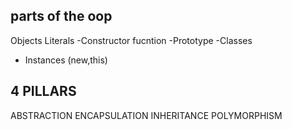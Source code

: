 ## parts of the oop

Objects Literals 
-Constructor fucntion
-Prototype 
-Classes 
- Instances (new,this)

## 4 PILLARS
ABSTRACTION
ENCAPSULATION
INHERITANCE
POLYMORPHISM 


